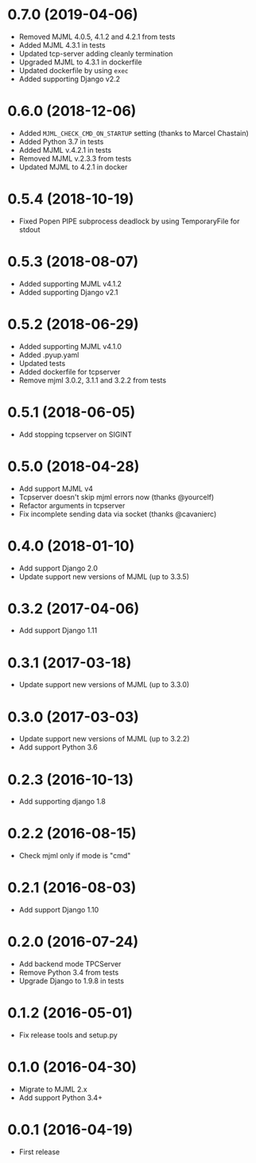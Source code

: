 0.7.0 (2019-04-06)
==================
  * Removed MJML 4.0.5, 4.1.2 and 4.2.1 from tests
  * Added MJML 4.3.1 in tests
  * Updated tcp-server adding cleanly termination
  * Upgraded MJML to 4.3.1 in dockerfile
  * Updated dockerfile by using `exec`
  * Added supporting Django v2.2


0.6.0 (2018-12-06)
==================
  * Added `MJML_CHECK_CMD_ON_STARTUP` setting (thanks to Marcel Chastain)
  * Added Python 3.7 in tests
  * Added MJML v.4.2.1 in tests
  * Removed MJML v.2.3.3 from tests
  * Updated MJML to 4.2.1 in docker


0.5.4 (2018-10-19)
==================
  * Fixed Popen PIPE subprocess deadlock by using TemporaryFile for stdout


0.5.3 (2018-08-07)
==================
  * Added supporting MJML v4.1.2
  * Added supporting Django v2.1
  

0.5.2 (2018-06-29)
==================
  * Added supporting MJML v4.1.0
  * Added .pyup.yaml
  * Updated tests
  * Added dockerfile for tcpserver
  * Remove mjml 3.0.2, 3.1.1 and 3.2.2 from tests


0.5.1 (2018-06-05)
==================
  * Add stopping tcpserver on SIGINT


0.5.0 (2018-04-28)
==================
  * Add support MJML v4
  * Tcpserver doesn't skip mjml errors now (thanks @yourcelf)
  * Refactor arguments in tcpserver
  * Fix incomplete sending data via socket (thanks @cavanierc)


0.4.0 (2018-01-10)
==================
  * Add support Django 2.0
  * Update support new versions of MJML (up to 3.3.5)


0.3.2 (2017-04-06)
==================
  * Add support Django 1.11


0.3.1 (2017-03-18)
==================
  * Update support new versions of MJML (up to 3.3.0)


0.3.0 (2017-03-03)
==================
  * Update support new versions of MJML (up to 3.2.2)
  * Add support Python 3.6


0.2.3 (2016-10-13)
==================
  * Add supporting django 1.8
  

0.2.2 (2016-08-15)
==================
  * Check mjml only if mode is "cmd"


0.2.1 (2016-08-03)
==================
  * Add support Django 1.10
  

0.2.0 (2016-07-24)
==================
  * Add backend mode TPCServer
  * Remove Python 3.4 from tests
  * Upgrade Django to 1.9.8 in tests
  

0.1.2 (2016-05-01)
==================
  * Fix release tools and setup.py


0.1.0 (2016-04-30)
==================
  * Migrate to MJML 2.x
  * Add support Python 3.4+


0.0.1 (2016-04-19)
==================
  * First release
